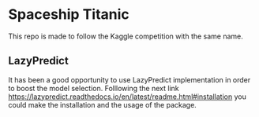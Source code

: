 # Spaceship Titanic

This repo is made to follow the Kaggle competition with the same name.

## LazyPredict

It has been a good opportunity to use LazyPredict implementation in order to boost the model selection.
Folllowing the next link https://lazypredict.readthedocs.io/en/latest/readme.html#installation you could make the installation
and the usage of the package.